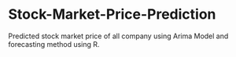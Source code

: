 # Stock-Market-Price-Prediction
Predicted stock market price of all company using Arima Model and forecasting method using R.
